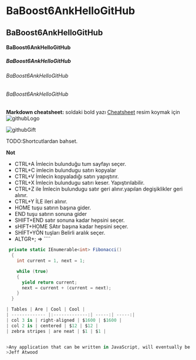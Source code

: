 # BaBoost6AnkHelloGitHub
## BaBoost6AnkHelloGitHub
#### BaBoost6AnkHelloGitHub
##### BaBoost6AnkHelloGitHub
###### BaBoost6AnkHelloGitHub
######  BaBoost6AnkHelloGitHub

**Markdown cheatsheet:** soldaki bold yazı [Cheatsheet](https://github.com/adam-p/markdown-here/wiki/Markdown-Cheatsheet)
resim koymak için ![githubLogo](http://www.kodkaynagi.com/wp-content/uploads/2021/05/1_WaaXnUvhvrswhBJSw4YTuQ.png)

![githubGift](http://github-follow.herokuapp.com/assets/github.gif)

TODO:Shortcutlardan bahset.

**Not** 
- CTRL+A İmlecin bulunduğu tum sayfayı seçer.
- CTRL+C imlecin bulundugu satırı kopyalar
- CTRL+V İmlecin kopyaladığı satırı yapıştırır.
- CTRL+X İmlecin bulundugu satırı keser. Yapıştırılabilir.
- CTRL+Z ile İmlecin bulundugu satır geri alınır.yapılan degişiklikler geri alınır.
- CTRL+Y İLE ileri alınır.
- HOME tuşu satırın başına gider.
- END tuşu satırın sonuna gider
- SHIFT+END satır sonuna kadar hepsini seçer.
- sHIFT+HOME SAtır başına kadar hepsini seçer.
- SHİFT+YÖN tuşları Belirli aralık seçer.
- ALTGR+; => ````

```cs 
 private static IEnumerable<int> Fibonacci()
  {
    int current = 1, next = 1;

    while (true) 
    {
      yield return current;
      next = current + (current = next);
    }
  }

| Tables | Are | Cool | Cool |
| ------------- |:-------------:| -----:| -----:|
| col 3 is | right-aligned | $1600 | $1600 |
| col 2 is | centered | $12 | $12 |
| zebra stripes | are neat | $1 | $1 |


>Any application that can be written in JavaScript, will eventually be written in JavaScript.
>Jeff Atwood



